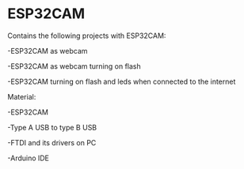 # ESP32CAM
Contains the following projects with ESP32CAM:

-ESP32CAM as webcam

-ESP32CAM as webcam turning on flash

-ESP32CAM turning on flash and leds when connected to the internet

Material:

-ESP32CAM

-Type A USB to type B USB 

-FTDI and its drivers on PC

-Arduino IDE
